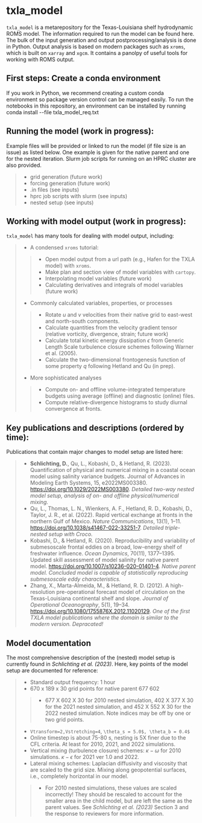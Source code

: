 # txla_model
```txla_model``` is a metarepository for the Texas-Louisiana shelf hydrodynamic ROMS model. The information required to run the model can be found here. The bulk of the input generation and output postprocessing/analysis is done in Python. Output analysis is based on modern packages such as ```xroms```, which is built on ```xarray``` and ```xgcm```. It contains a panolpy of useful tools for working with ROMS output.
## First steps: Create a conda environment
If you work in Python, we recommend creating a custom conda environment so package version control can be managed easily. To run the notebooks in this repository, an environment can be installed by running
    conda install --file txla_model_req.txt
## Running the model (work in progress):
Example files will be provided or linked to run the model (if file size is an issue) as listed below. One example is given for the native parent and one for the nested iteration. Slurm job scripts for running on an HPRC cluster are also provided.
> - grid generation (future work)
> - forcing generation (future work)
> - .in files (see inputs)
> - hprc job scripts with slurm (see inputs)
> - nested setup (see inputs)
## Working with model output (work in progress):
```txla_model``` has many tools for dealing with model output, including:
> - A condensed ```xroms``` tutorial:
> > - Open model output from a url path (e.g., Hafen for the TXLA model) with ```xroms```.
> > - Make plan and section view of model variables with ```cartopy```.
> > - Interpolating model variables (future work)
> > - Calculating derivatives and integrals of model variables (future work)
> - Commonly calculated variables, properties, or processes
> > - Rotate $u$ and $v$ velocities from their native grid to east-west and north-south components.
> > - Calculate quantities from the velocity gradient tensor (relative vorticity, divergence, strain; future work)
> > - Calculate total kinetic energy dissipation $\epsilon$ from Generic Length Scale turbulence closure schemes following Warner et al. (2005).
> > - Calculate the two-dimensional frontogenesis function of some property $q$ following Hetland and Qu (in prep).
> - More sophisticated analyses
> > - Compute on- and offline volume-integrated temperature budgets using average (offline) and diagnostic (online) files.
> > - Compute relative-divergence histograms to study diurnal convergence at fronts.
## Key publications and descriptions (ordered by time):
Publications that contain major changes to model setup are listed here:
> - **Schlichting, D.**, Qu, L., Kobashi, D., & Hetland, R. (2023). Quantification of physical and numerical mixing in a coastal ocean model using salinity variance budgets. Journal of Advances in Modeling Earth Systems, 15, e2022MS003380. https://doi.org/10.1029/2022MS003380. *Detailed two-way nested model setup, analysis of on- and offline physical/numerical mixing.*
> - Qu, L., Thomas, L. N., Wienkers, A. F., Hetland, R. D., Kobashi, D., Taylor, J. R., et al. (2022). Rapid vertical exchange at fronts in the northern Gulf of Mexico. *Nature Communications*, 13(1), 1–11. https://doi.org/10.1038/s41467-022-33251-7. *Detailed triple-nested setup with Croco.*
> - Kobashi, D., & Hetland, R. (2020). Reproducibility and variability of submesoscale frontal eddies on a broad, low-energy shelf of freshwater influence. *Ocean Dynamics*, 70(11), 1377–1395. Updated skill assessment of model salinity for native parent model. https://doi.org/10.1007/s10236-020-01401-4. *Native parent model. Concluded model is capable of statistically reproducing submesoscale eddy characteristics.*
> - Zhang, X., Marta-Almeida, M., & Hetland, R. D. (2012). A high-resolution pre-operational forecast model of circulation on the Texas-Louisiana continental shelf and slope. *Journal of Operational Oceanography*, 5(1), 19–34. https://doi.org/10.1080/1755876X.2012.11020129. *One of the first TXLA model publications where the domain is similar to the modern version. Depracated!*
## Model documentation
The most comprehensive description of the (nested) model setup is currently found in *Schlichting et al. (2023)*. Here, key points of the model setup are documented for reference:
> - Standard output frequency: 1 hour
> - 670 x 189 x 30 grid points for native parent 677 602
> > - 677 X 602 X 30 for 2010 nested simulation, 402 X 377 X 30 for the 2021 nested simulation, and 452 X 552 X 30 for the 2022 nested simulation. Note indices may be off by one or two grid points. 
> - ```Vtransform=2,Vstretching=4```, ```\theta_s = 5.0$, \theta_b = 0.4$```
> - Online timestep is about 75-80 s, nesting is 5X finer due to the CFL criteria. At least for 2010, 2021, and 2022 simulations.
> - Vertical mixing (turbulence closure) schemes: $\kappa-\omega$ for 2010 simulations. $\kappa-\epsilon$ for 2021 ver 1.0 and 2022.
> - Lateral mixing schemes: Laplacian diffusivity and viscosity that are scaled to the grid size. Mixing along geopotential surfaces, i.e., completely horizontal in our model.
> > - For 2010 nested simulations, these values are scaled incorrectly! They should be rescaled to account for the smaller area in the child model, but are left the same as the parent values. See *Schlichting et al. (2023)* Section 3 and the response to reviewers for more information.
